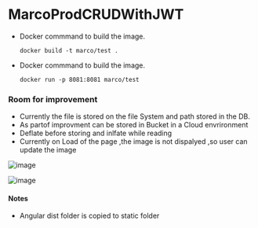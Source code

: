 # MarcoProdCRUDWithJWT

  - Docker  commmand to build the image.
  
        docker build -t marco/test .
  
  - Docker  commmand to build the image.
  
        docker run -p 8081:8081 marco/test
  
  
 ###  Room for improvement
  
   - Currently the file is stored on the file System and path stored in the DB.
   - As partof improvment can be stored in Bucket in a Cloud envrironment
   - Deflate before storing and inlfate while reading
   - Currently on Load of the page ,the image is not dispalyed ,so user can update the image
   
   ![image](https://user-images.githubusercontent.com/22238550/107945196-93772e80-6f8f-11eb-87bf-681e90151195.png)
   
   ![image](https://user-images.githubusercontent.com/22238550/107945318-bc97bf00-6f8f-11eb-85b0-f620b6ff5e0e.png)
   
 #### Notes
 
   - Angular dist folder is copied to static folder
